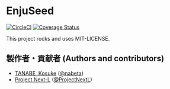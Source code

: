 # EnjuSeed
[![CircleCI](https://circleci.com/gh/next-l/enju_message/tree/2.x.svg?style=svg)](https://circleci.com/gh/next-l/enju_message/tree/2.x)
[![Coverage Status](https://coveralls.io/repos/github/next-l/enju_message/badge.svg?branch=2.x)](https://coveralls.io/github/next-l/enju_message?branch=2.x)

This project rocks and uses MIT-LICENSE.

## 製作者・貢献者 (Authors and contributors)
* [TANABE, Kosuke](https://github.com/nabeta) ([@nabeta](https://twitter.com/nabeta))
* [Project Next-L](https://www.next-l.jp) ([@ProjectNextL](https://twitter.com/ProjectNextL))
